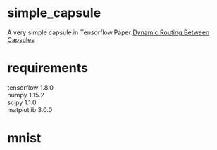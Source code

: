 # simple_capsule
A very simple capsule in Tensorflow.Paper:[Dynamic Routing Between Capsules](https://arxiv.org/abs/1710.09829) 
# requirements
tensorflow 1.8.0  
numpy 1.15.2  
scipy 1.1.0  
matplotlib 3.0.0  
# mnist
